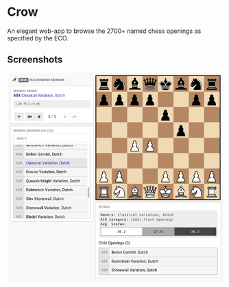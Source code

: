 # Crow
An elegant web-app to browse the 2700+ named chess openings as specified by the ECO.

## Screenshots
![Screenshot 1](https://github.com/lucrae/crow/blob/master/assets/ss-3.png "Screenshot 1")
